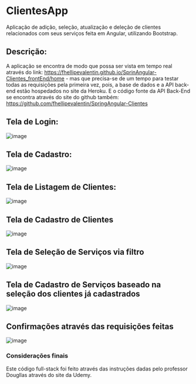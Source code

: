 # ClientesApp
Aplicação de adição, seleção, atualização e deleção de clientes relacionados com seus serviços feita em Angular, utilizando Bootstrap. 

## Descrição:
A aplicação se encontra de modo que possa ser vista em tempo real através do link: https://fhellipevalentin.github.io/SprinAngular-Clientes_frontEnd/home - mas que precisa-se de um tempo para testar todas as requisições pela primeira vez, pois, a base de dados e a API back-end estão hospedados no site da Heroku. E o código fonte da API Back-End se encontra através do site do github também: https://github.com/fhellipevalentin/SpringAngular-Clientes

## Tela de Login:
![image](https://user-images.githubusercontent.com/65087845/195135529-d0bcaa23-7141-4585-8ced-4290a1cedc6c.png)

## Tela de Cadastro:
![image](https://user-images.githubusercontent.com/65087845/195135701-de646f3c-6334-47c8-b9ef-d4d152015269.png)

## Tela de Listagem de Clientes:
![image](https://user-images.githubusercontent.com/65087845/195135877-06352315-ff8c-465c-8547-5a52a7da327a.png)

## Tela de Cadastro de Clientes
![image](https://user-images.githubusercontent.com/65087845/195136997-5fb07042-a09d-4959-a041-059d83514e22.png)

## Tela de Seleção de Serviços via filtro
![image](https://user-images.githubusercontent.com/65087845/195137636-f228015e-94c9-44d3-9856-b15213de9a10.png)

## Tela de Cadastro de Serviços baseado na seleção dos clientes já cadastrados
![image](https://user-images.githubusercontent.com/65087845/195137943-2a3af466-197c-46c6-8758-454b37dee11d.png)

## Confirmações através das requisições feitas
![image](https://user-images.githubusercontent.com/65087845/195138125-e6d63dc5-b1aa-491e-8b23-237730a1ec89.png)

### Considerações finais
Este código full-stack foi feito através das instruções dadas pelo professor Dougllas através do site da Udemy.
